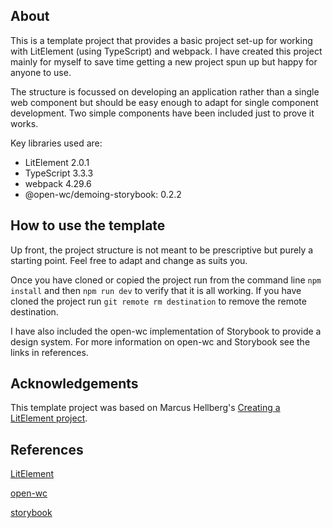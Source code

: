 ## About

This is a template project that provides a basic project set-up for working with LitElement (using TypeScript) and webpack. I have created this project mainly for myself to save time getting a new project spun up but happy for anyone to use.

The structure is focussed on developing an application rather than a single web component but should be easy enough to adapt for single component development. Two simple components have been included just to prove it works.

Key libraries used are:
* LitElement 2.0.1
* TypeScript 3.3.3
* webpack 4.29.6
* @open-wc/demoing-storybook: 0.2.2 

## How to use the template

Up front, the project structure is  not meant to be prescriptive but purely a starting point. Feel free to adapt and change as suits you.

Once you have cloned or copied the project run from the command line ```npm install``` and then ```npm run dev``` to verify that it is all working. If you have cloned the project run ```git remote rm destination``` to remove the remote destination.

I have also included the open-wc implementation of Storybook to provide a design system. For more information on open-wc and Storybook see the links in references.

## Acknowledgements
This template project was based on Marcus Hellberg's [Creating a LitElement project](https://github.com/vaadin-learning-center/lit-element-tutorial-starting-a-lit-element-project).

## References
[LitElement](https://lit-element.polymer-project.org/)

[open-wc](https://open-wc.org)

[storybook](https://storybook.js.org)










